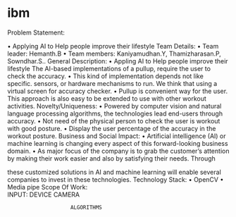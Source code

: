 # ibm
Problem Statement:

•	Applying AI to Help people improve their lifestyle
Team Details:
•	Team leader: Hemanth.B
•	Team members: Kaniyamudhan.Y, Thamizharasan.P, Sowndhar.S..
General Description:
•	Appling AI to Help people improve their lifestyle The AI-based implementations of a pullup, require the user to check the accuracy.
•	This kind of implementation depends not like specific. sensors, or hardware mechanisms to run. We think that using a virtual screen for accuracy checker.
•	Pullup is convenient way for the user. This approach is also easy to be extended to use with other workout activities.
Novelty/Uniqueness:
•	Powered by computer vision and natural language processing algorithms, the technologies lead end-users through accuracy.
•	Not need of the physical person to check the user is workout with good posture.
•	Display the user percentage of the accuracy in the workout posture.
Business and Social Impact:
•	Artificial intelligence (AI) or machine learning is changing every aspect of this forward-looking business domain.
•	As major focus of the company is to grab the customer’s attention by making their work easier and also by satisfying their needs. Through
 
these customized solutions in AI and machine learning will enable several companies to invest in these technologies.
Technology Stack:
•	OpenCV
•	Media pipe
Scope Of Work:	
            INPUT: 
            DEVICE CAMERA    
                          
                  
              			ALGORITHMS

